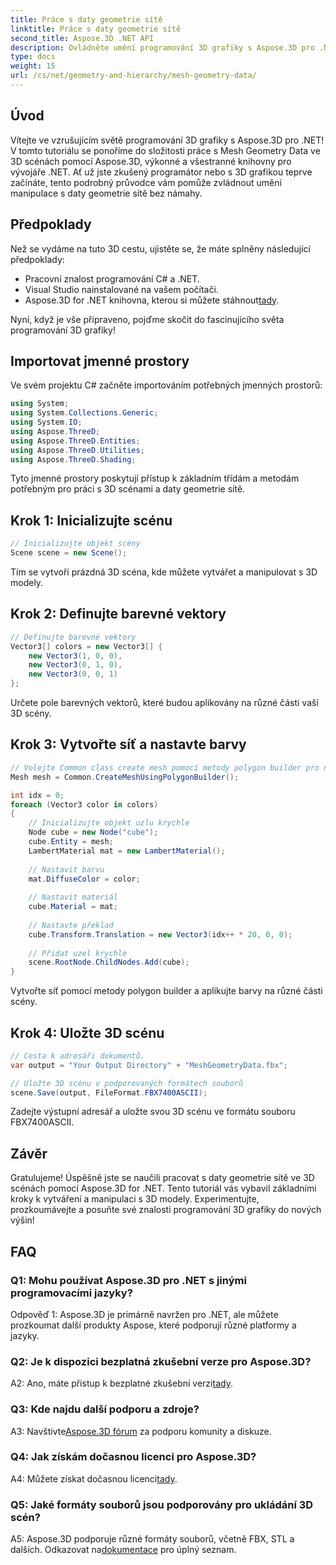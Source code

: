 ```yaml
---
title: Práce s daty geometrie sítě
linktitle: Práce s daty geometrie sítě
second_title: Aspose.3D .NET API
description: Ovládněte umění programování 3D grafiky s Aspose.3D pro .NET. Vytvářejte, manipulujte a ukládejte úžasné 3D scény bez námahy.
type: docs
weight: 15
url: /cs/net/geometry-and-hierarchy/mesh-geometry-data/
---
```

## Úvod

Vítejte ve vzrušujícím světě programování 3D grafiky s Aspose.3D pro .NET! V tomto tutoriálu se ponoříme do složitosti práce s Mesh Geometry Data ve 3D scénách pomocí Aspose.3D, výkonné a všestranné knihovny pro vývojáře .NET. Ať už jste zkušený programátor nebo s 3D grafikou teprve začínáte, tento podrobný průvodce vám pomůže zvládnout umění manipulace s daty geometrie sítě bez námahy.

## Předpoklady

Než se vydáme na tuto 3D cestu, ujistěte se, že máte splněny následující předpoklady:

- Pracovní znalost programování C# a .NET.
- Visual Studio nainstalované na vašem počítači.
- Aspose.3D for .NET knihovna, kterou si můžete stáhnout[tady](https://releases.aspose.com/3d/net/).

Nyní, když je vše připraveno, pojďme skočit do fascinujícího světa programování 3D grafiky!

## Importovat jmenné prostory

Ve svém projektu C# začněte importováním potřebných jmenných prostorů:

```csharp
using System;
using System.Collections.Generic;
using System.IO;
using Aspose.ThreeD;
using Aspose.ThreeD.Entities;
using Aspose.ThreeD.Utilities;
using Aspose.ThreeD.Shading;
```

Tyto jmenné prostory poskytují přístup k základním třídám a metodám potřebným pro práci s 3D scénami a daty geometrie sítě.

## Krok 1: Inicializujte scénu

```csharp
// Inicializujte objekt scény
Scene scene = new Scene();
```

Tím se vytvoří prázdná 3D scéna, kde můžete vytvářet a manipulovat s 3D modely.

## Krok 2: Definujte barevné vektory

```csharp
// Definujte barevné vektory
Vector3[] colors = new Vector3[] {
    new Vector3(1, 0, 0),
    new Vector3(0, 1, 0),
    new Vector3(0, 0, 1)
};
```

Určete pole barevných vektorů, které budou aplikovány na různé části vaší 3D scény.

## Krok 3: Vytvořte síť a nastavte barvy

```csharp
// Volejte Common class create mesh pomocí metody polygon builder pro nastavení instance mesh
Mesh mesh = Common.CreateMeshUsingPolygonBuilder();

int idx = 0;
foreach (Vector3 color in colors)
{
    // Inicializujte objekt uzlu krychle
    Node cube = new Node("cube");
    cube.Entity = mesh;
    LambertMaterial mat = new LambertMaterial();
    
    // Nastavit barvu
    mat.DiffuseColor = color;
    
    // Nastavit materiál
    cube.Material = mat;
    
    // Nastavte překlad
    cube.Transform.Translation = new Vector3(idx++ * 20, 0, 0);
    
    // Přidat uzel krychle
    scene.RootNode.ChildNodes.Add(cube);
}
```

Vytvořte síť pomocí metody polygon builder a aplikujte barvy na různé části scény.

## Krok 4: Uložte 3D scénu

```csharp
// Cesta k adresáři dokumentů.
var output = "Your Output Directory" + "MeshGeometryData.fbx";

// Uložte 3D scénu v podporovaných formátech souborů
scene.Save(output, FileFormat.FBX7400ASCII);
```

Zadejte výstupní adresář a uložte svou 3D scénu ve formátu souboru FBX7400ASCII.

## Závěr

Gratulujeme! Úspěšně jste se naučili pracovat s daty geometrie sítě ve 3D scénách pomocí Aspose.3D for .NET. Tento tutoriál vás vybavil základními kroky k vytváření a manipulaci s 3D modely. Experimentujte, prozkoumávejte a posuňte své znalosti programování 3D grafiky do nových výšin!

## FAQ

### Q1: Mohu používat Aspose.3D pro .NET s jinými programovacími jazyky?

Odpověď 1: Aspose.3D je primárně navržen pro .NET, ale můžete prozkoumat další produkty Aspose, které podporují různé platformy a jazyky.

### Q2: Je k dispozici bezplatná zkušební verze pro Aspose.3D?

 A2: Ano, máte přístup k bezplatné zkušební verzi[tady](https://releases.aspose.com/).

### Q3: Kde najdu další podporu a zdroje?

 A3: Navštivte[Aspose.3D fórum](https://forum.aspose.com/c/3d/18) za podporu komunity a diskuze.

### Q4: Jak získám dočasnou licenci pro Aspose.3D?

 A4: Můžete získat dočasnou licenci[tady](https://purchase.aspose.com/temporary-license/).

### Q5: Jaké formáty souborů jsou podporovány pro ukládání 3D scén?

 A5: Aspose.3D podporuje různé formáty souborů, včetně FBX, STL a dalších. Odkazovat na[dokumentace](https://reference.aspose.com/3d/net/) pro úplný seznam.